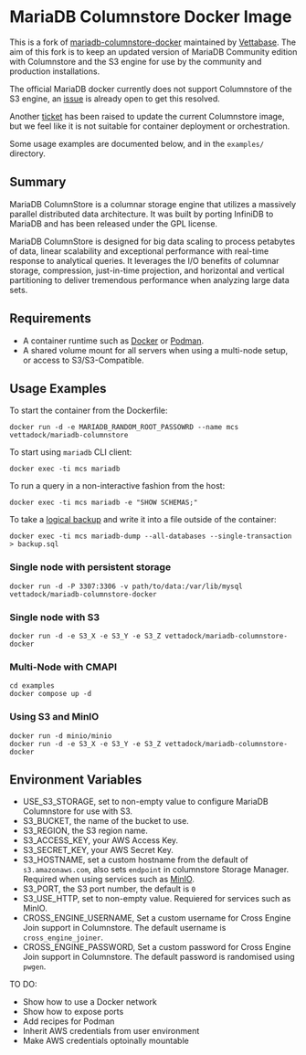 # MariaDB Columnstore Docker Image

This is a fork of [mariadb-columnstore-docker](https://github.com/mariadb-corporation/mariadb-columnstore-docker/tree/master) maintained by [Vettabase](https://vettabase.com/).
The aim of this fork is to keep an updated version of MariaDB Community edition with Columnstore and the S3 engine for use by the community and production installations.

The official MariaDB docker currently does not support Columnstore of the S3 engine, an [issue](https://github.com/MariaDB/mariadb-docker/issues/457) is already open to get this resolved.

Another [ticket](https://jira.mariadb.org/browse/MCOL-5646) has been raised to update the current Columnstore image, but we feel like it is not suitable for container deployment or orchestration.

Some usage examples are documented below, and in the `examples/` directory.

## Summary

MariaDB ColumnStore is a columnar storage engine that utilizes a massively parallel distributed data architecture. It was built by porting InfiniDB to MariaDB and has been released under the GPL license.

MariaDB ColumnStore is designed for big data scaling to process petabytes of data, linear scalability and exceptional performance with real-time response to analytical queries. It leverages the I/O benefits of columnar storage, compression, just-in-time projection, and horizontal and vertical partitioning to deliver tremendous performance when analyzing large data sets.

## Requirements

* A container runtime such as [Docker](https://www.docker.com/) or [Podman](https://podman.io/).
* A shared volume mount for all servers when using a multi-node setup, or access to S3/S3-Compatible.

## Usage Examples

To start the container from the Dockerfile:

    docker run -d -e MARIADB_RANDOM_ROOT_PASSOWRD --name mcs vettadock/mariadb-columnstore

To start using `mariadb` CLI client:

    docker exec -ti mcs mariadb

To run a query in a non-interactive fashion from the host:

    docker exec -ti mcs mariadb -e "SHOW SCHEMAS;"

To take a [logical backup](https://mariadb.com/kb/en/mariadb-dump/) and write it into a file outside of the container:

    docker exec -ti mcs mariadb-dump --all-databases --single-transaction > backup.sql

### Single node with persistent storage

    docker run -d -P 3307:3306 -v path/to/data:/var/lib/mysql vettadock/mariadb-columnstore-docker

### Single node with S3

    docker run -d -e S3_X -e S3_Y -e S3_Z vettadock/mariadb-columnstore-docker

### Multi-Node with CMAPI

    cd examples
    docker compose up -d

### Using S3 and MinIO

    docker run -d minio/minio
    docker run -d -e S3_X -e S3_Y -e S3_Z vettadock/mariadb-columnstore-docker

## Environment Variables

* USE_S3_STORAGE, set to non-empty value to configure MariaDB Columnstore for use with S3.
* S3_BUCKET, the name of the bucket to use.
* S3_REGION, the S3 region name.
* S3_ACCESS_KEY, your AWS Access Key.
* S3_SECRET_KEY, your AWS Secret Key.
* S3_HOSTNAME, set a custom hostname from the default of `s3.amazonaws.com`, also sets `endpoint` in columnstore Storage Manager. Required when using services such as [MinIO](https://min.io/).
* S3_PORT, the S3 port number, the default is `0`
* S3_USE_HTTP, set to non-empty value. Requiered for services such as MinIO.
* CROSS_ENGINE_USERNAME, Set a custom username for Cross Engine Join support in Columnstore. The default username is `cross_engine_joiner`.
* CROSS_ENGINE_PASSWORD, Set a custom password for Cross Engine Join support in Columnstore. The default password is randomised using `pwgen`.

TO DO:

* Show how to use a Docker network
* Show how to expose ports
* Add recipes for Podman
* Inherit AWS credentials from user environment
* Make AWS credentials optoinally mountable
